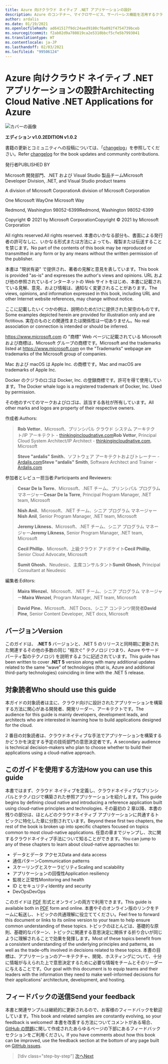 ```yaml
---
title: Azure 向けクラウド ネイティブ .NET アプリケーションの設計
description: Azure のコンテナー、マイクロサービス、サーバーレス機能を活用するクラウドネイティブなアプリケーションを構築するためのガイド。
author: ardalis
ms.date: 01/19/2021
ms.openlocfilehash: ad641517f9dc24aed9180cf6a092f4754739bceb
ms.sourcegitcommit: f2ab02d9a780819ca2e5310bbcf5cfe5b7993041
ms.translationtype: HT
ms.contentlocale: ja-JP
ms.lasthandoff: 02/03/2021
ms.locfileid: "99506124"
---
```

# <a name="architecting-cloud-native-net-applications-for-azure"></a><span data-ttu-id="73213-103">Azure 向けクラウド ネイティブ .NET アプリケーションの設計</span><span class="sxs-lookup"><span data-stu-id="73213-103">Architecting Cloud Native .NET Applications for Azure</span></span>

![カバーの画像](./media/cover.png)

<span data-ttu-id="73213-105">**エディション v1.0.2**</span><span class="sxs-lookup"><span data-stu-id="73213-105">**EDITION v1.0.2**</span></span>

<span data-ttu-id="73213-106">書籍の更新とコミュニティへの投稿については、「[changelog](https://aka.ms/cn-ebook-changelog)」を参照してください。</span><span class="sxs-lookup"><span data-stu-id="73213-106">Refer [changelog](https://aka.ms/cn-ebook-changelog) for the book updates and community contributions.</span></span>

<span data-ttu-id="73213-107">発行者</span><span class="sxs-lookup"><span data-stu-id="73213-107">PUBLISHED BY</span></span>

<span data-ttu-id="73213-108">Microsoft 開発部門、.NET および Visual Studio 製品チーム</span><span class="sxs-lookup"><span data-stu-id="73213-108">Microsoft Developer Division, .NET, and Visual Studio product teams</span></span>

<span data-ttu-id="73213-109">A division of Microsoft Corporation</span><span class="sxs-lookup"><span data-stu-id="73213-109">A division of Microsoft Corporation</span></span>

<span data-ttu-id="73213-110">One Microsoft Way</span><span class="sxs-lookup"><span data-stu-id="73213-110">One Microsoft Way</span></span>

<span data-ttu-id="73213-111">Redmond, Washington 98052-6399</span><span class="sxs-lookup"><span data-stu-id="73213-111">Redmond, Washington 98052-6399</span></span>

<span data-ttu-id="73213-112">Copyright &copy; 2021 by Microsoft Corporation</span><span class="sxs-lookup"><span data-stu-id="73213-112">Copyright &copy; 2021 by Microsoft Corporation</span></span>

<span data-ttu-id="73213-113">All rights reserved.</span><span class="sxs-lookup"><span data-stu-id="73213-113">All rights reserved.</span></span> <span data-ttu-id="73213-114">本書のいかなる部分も、書面による発行者の許可なしに、いかなる形式または方法によっても、複製または伝送することを禁じます。</span><span class="sxs-lookup"><span data-stu-id="73213-114">No part of the contents of this book may be reproduced or transmitted in any form or by any means without the written permission of the publisher.</span></span>

<span data-ttu-id="73213-115">本書は "現状有姿" で提供され、著者の見解と意見を表しています。</span><span class="sxs-lookup"><span data-stu-id="73213-115">This book is provided "as-is" and expresses the author's views and opinions.</span></span> <span data-ttu-id="73213-116">URL および他の参照されているインターネットの Web サイトをはじめ、本書に記載されている見解、意見、および情報は、通知なく変更されることがあります。</span><span class="sxs-lookup"><span data-stu-id="73213-116">The views, opinions, and information expressed in this book, including URL and other Internet website references, may change without notice.</span></span>

<span data-ttu-id="73213-117">ここに記載したいくつかの例は、説明のためだけに提供された架空のものです。</span><span class="sxs-lookup"><span data-stu-id="73213-117">Some examples depicted herein are provided for illustration only and are fictitious.</span></span> <span data-ttu-id="73213-118">実在のものとの関連性または関係性は一切ありません。</span><span class="sxs-lookup"><span data-stu-id="73213-118">No real association or connection is intended or should be inferred.</span></span>

<span data-ttu-id="73213-119"><https://www.microsoft.com> の "商標" Web ページに記載されている Microsoft および商標は、Microsoft グループの商標です。</span><span class="sxs-lookup"><span data-stu-id="73213-119">Microsoft and the trademarks listed at <https://www.microsoft.com> on the "Trademarks" webpage are trademarks of the Microsoft group of companies.</span></span>

<span data-ttu-id="73213-120">Mac および macOS は Apple Inc. の商標です。</span><span class="sxs-lookup"><span data-stu-id="73213-120">Mac and macOS are trademarks of Apple Inc.</span></span>

<span data-ttu-id="73213-121">Docker のクジラのロゴは Docker, Inc. の登録商標です。許可を得て使用しています。</span><span class="sxs-lookup"><span data-stu-id="73213-121">The Docker whale logo is a registered trademark of Docker, Inc. Used by permission.</span></span>

<span data-ttu-id="73213-122">その他のすべてのマークおよびロゴは、該当する各社が所有しています。</span><span class="sxs-lookup"><span data-stu-id="73213-122">All other marks and logos are property of their respective owners.</span></span>

<span data-ttu-id="73213-123">作成者:</span><span class="sxs-lookup"><span data-stu-id="73213-123">Authors:</span></span>

> <span data-ttu-id="73213-124">**Rob Vettor**、Microsoft、プリンシパル クラウド システム アーキテクト/IP アーキテクト - [thinkingincloudnative.com](https://thinkingincloudnative.com/about/)</span><span class="sxs-lookup"><span data-stu-id="73213-124">**Rob Vettor**, Principal Cloud System Architect/IP Architect - [thinkingincloudnative.com](https://thinkingincloudnative.com/about/), Microsoft</span></span>
>
> <span data-ttu-id="73213-125">**Steve "ardalis" Smith**、ソフトウェア アーキテクトおよびトレーナー - [Ardalis.com](https://ardalis.com)</span><span class="sxs-lookup"><span data-stu-id="73213-125">**Steve "ardalis" Smith**, Software Architect and Trainer - [Ardalis.com](https://ardalis.com)</span></span>

<span data-ttu-id="73213-126">参加者とレビュー担当者:</span><span class="sxs-lookup"><span data-stu-id="73213-126">Participants and Reviewers:</span></span>

> <span data-ttu-id="73213-127">**Cesar De la Torre**、Microsoft、.NET チーム、プリンシパル プログラム マネージャー</span><span class="sxs-lookup"><span data-stu-id="73213-127">**Cesar De la Torre**, Principal Program Manager, .NET team, Microsoft</span></span>
>
> <span data-ttu-id="73213-128">**Nish Anil**、Microsoft、.NET チーム、シニア プログラム マネージャー</span><span class="sxs-lookup"><span data-stu-id="73213-128">**Nish Anil**, Senior Program Manager, .NET team, Microsoft</span></span>
>
> <span data-ttu-id="73213-129">**Jeremy Likness**、Microsoft、.NET チーム、シニア プログラム マネージャー</span><span class="sxs-lookup"><span data-stu-id="73213-129">**Jeremy Likness**, Senior Program Manager, .NET team, Microsoft</span></span>
>
> <span data-ttu-id="73213-130">**Cecil Phillip**、Microsoft、上級クラウド アドボケイト</span><span class="sxs-lookup"><span data-stu-id="73213-130">**Cecil Phillip**, Senior Cloud Advocate, Microsoft</span></span>
>
> <span data-ttu-id="73213-131">**Sumit Ghosh**、Neudesic、主席コンサルタント</span><span class="sxs-lookup"><span data-stu-id="73213-131">**Sumit Ghosh**, Principal Consultant at Neudesic</span></span>

<span data-ttu-id="73213-132">編集者:</span><span class="sxs-lookup"><span data-stu-id="73213-132">Editors:</span></span>

> <span data-ttu-id="73213-133">**Maira Wenzel**、Microsoft、.NET チーム、シニア プログラム マネージャー</span><span class="sxs-lookup"><span data-stu-id="73213-133">**Maira Wenzel**, Program Manager, .NET team, Microsoft</span></span>

> <span data-ttu-id="73213-134">**David Pine**、Microsoft、.NET Docs、シニア コンテンツ開発者</span><span class="sxs-lookup"><span data-stu-id="73213-134">**David Pine**, Senior Content Developer, .NET docs, Microsoft</span></span>

## <a name="version"></a><span data-ttu-id="73213-135">バージョン</span><span class="sxs-lookup"><span data-stu-id="73213-135">Version</span></span>

<span data-ttu-id="73213-136">このガイドは、 **.NET 5** バージョンと、.NET 5 のリリースと同時期に更新された関連するその他の多数の同じ "相次ぐ" テクノロジ (つまり、Azure やサードパーティ製のテクノロジ) を説明するように記述されています。</span><span class="sxs-lookup"><span data-stu-id="73213-136">This guide has been written to cover **.NET 5** version along with many additional updates related to the same “wave” of technologies (that is, Azure and additional third-party technologies) coinciding in time with the .NET 5 release.</span></span>

## <a name="who-should-use-this-guide"></a><span data-ttu-id="73213-137">対象読者</span><span class="sxs-lookup"><span data-stu-id="73213-137">Who should use this guide</span></span>

<span data-ttu-id="73213-138">本ガイドの対象読者は主に、クラウド向けに設計されたアプリケーションを構築する方法に関心がある開発者、開発リーダー、アーキテクトです。</span><span class="sxs-lookup"><span data-stu-id="73213-138">The audience for this guide is mainly developers, development leads, and architects who are interested in learning how to build applications designed for the cloud.</span></span>

<span data-ttu-id="73213-139">2 番目の対象読者は、クラウドネイティブな手法でアプリケーションを構築するかどうかを決定する予定の技術部門の意思決定者です。</span><span class="sxs-lookup"><span data-stu-id="73213-139">A secondary audience is technical decision-makers who plan to choose whether to build their applications using a cloud-native approach.</span></span>

## <a name="how-you-can-use-this-guide"></a><span data-ttu-id="73213-140">このガイドを使用する方法</span><span class="sxs-lookup"><span data-stu-id="73213-140">How you can use this guide</span></span>

<span data-ttu-id="73213-141">本書ではまず、クラウド ネイティブを定義し、クラウドネイティブなプリンシパルとテクノロジで構築された参照アプリケーションを紹介します。</span><span class="sxs-lookup"><span data-stu-id="73213-141">This guide begins by defining cloud native and introducing a reference application built using cloud-native principles and technologies.</span></span> <span data-ttu-id="73213-142">その最初の 2 章以降、本書の残りの部分は、ほとんどのクラウドネイティブ アプリケーションに共通するトピックに特化した章に分割されています。</span><span class="sxs-lookup"><span data-stu-id="73213-142">Beyond these first two chapters, the rest of the book is broken up into specific chapters focused on topics common to most cloud-native applications.</span></span> <span data-ttu-id="73213-143">任意の章までジャンプし、次に関するクラウドネイティブ手法について知ることができます。</span><span class="sxs-lookup"><span data-stu-id="73213-143">You can jump to any of these chapters to learn about cloud-native approaches to:</span></span>

- <span data-ttu-id="73213-144">データとデータ アクセス</span><span class="sxs-lookup"><span data-stu-id="73213-144">Data and data access</span></span>
- <span data-ttu-id="73213-145">通信パターン</span><span class="sxs-lookup"><span data-stu-id="73213-145">Communication patterns</span></span>
- <span data-ttu-id="73213-146">スケーリングとスケーラビリティ</span><span class="sxs-lookup"><span data-stu-id="73213-146">Scaling and scalability</span></span>
- <span data-ttu-id="73213-147">アプリケーションの回復性</span><span class="sxs-lookup"><span data-stu-id="73213-147">Application resiliency</span></span>
- <span data-ttu-id="73213-148">監視と正常性</span><span class="sxs-lookup"><span data-stu-id="73213-148">Monitoring and health</span></span>
- <span data-ttu-id="73213-149">ID とセキュリティ</span><span class="sxs-lookup"><span data-stu-id="73213-149">Identity and security</span></span>
- <span data-ttu-id="73213-150">DevOps</span><span class="sxs-lookup"><span data-stu-id="73213-150">DevOps</span></span>

<span data-ttu-id="73213-151">このガイドは [PDF](https://dotnet.microsoft.com/download/e-book/cloud-native-azure/pdf) 形式とオンラインの両方で利用できます。</span><span class="sxs-lookup"><span data-stu-id="73213-151">This guide is available both in [PDF](https://dotnet.microsoft.com/download/e-book/cloud-native-azure/pdf) form and online.</span></span> <span data-ttu-id="73213-152">本書やそのオンライン版のリンクをチームに転送し、トピックの共通理解に役立ててください。</span><span class="sxs-lookup"><span data-stu-id="73213-152">Feel free to forward this document or links to its online version to your team to help ensure common understanding of these topics.</span></span> <span data-ttu-id="73213-153">トピックのほとんどは、基礎的な原則、基礎的なパターン、トピックに関連する意思決定に関係する折り合いが同じように理解されることで効果を発揮します。</span><span class="sxs-lookup"><span data-stu-id="73213-153">Most of these topics benefit from a consistent understanding of the underlying principles and patterns, as well as the trade-offs involved in decisions related to these topics.</span></span> <span data-ttu-id="73213-154">本書の目標は、アプリケーションのアーキテクチャ、開発、ホスティングについて、十分に情報が与えられた上で意思決定するために必要な情報をチームとそのリーダーに与えることです。</span><span class="sxs-lookup"><span data-stu-id="73213-154">Our goal with this document is to equip teams and their leaders with the information they need to make well-informed decisions for their applications' architecture, development, and hosting.</span></span>

## <a name="send-your-feedback"></a><span data-ttu-id="73213-155">フィードバックの送信</span><span class="sxs-lookup"><span data-stu-id="73213-155">Send your feedback</span></span>

<span data-ttu-id="73213-156">本書と関連サンプルは継続的に更新されるので、お客様のフィードバックを歓迎しています。</span><span class="sxs-lookup"><span data-stu-id="73213-156">This book and related samples are constantly evolving, so your feedback is welcomed!</span></span> <span data-ttu-id="73213-157">本書を改善する方法についてコメントがある場合、[GitHub の問題](https://github.com/dotnet/docs/issues)に関して作成されたあらゆるページの下部にあるフィードバック セクションをご利用ください。</span><span class="sxs-lookup"><span data-stu-id="73213-157">If you have comments about how this book can be improved, use the feedback section at the bottom of any page built on [GitHub issues](https://github.com/dotnet/docs/issues).</span></span>

>[!div class="step-by-step"]
>[<span data-ttu-id="73213-158">次へ</span><span class="sxs-lookup"><span data-stu-id="73213-158">Next</span></span>](introduction.md)
